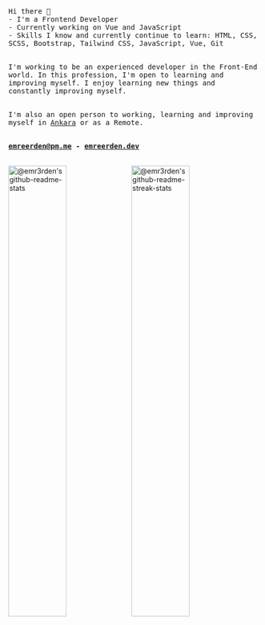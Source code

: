<samp>Hi there 👋</samp> <br>
<samp> - I'm a Frontend Developer</samp> <br>
<samp> - Currently working on Vue and JavaScript </samp> <br>
<samp> - Skills I know and currently continue to learn: HTML, CSS, SCSS, Bootstrap, Tailwind CSS, JavaScript, Vue, Git</samp> <br><br>

<samp>I'm working to be an experienced developer in the Front-End world. In this profession, I'm open to learning and improving myself. I enjoy learning new things and constantly improving myself.</samp> <br><br>

<samp>I'm also an open person to working, learning and improving myself in <a href="https://goo.gl/maps/cadu4sCBbzi4B6F98" target="_blank" rel="noreferrer">Ankara</a> or as a Remote.</samp> <br><br>

<samp> <b><a href="mailto:emreerden@pm.me">emreerden@pm.me</a> - <a href="https://emreerden.dev/" target="_blank" rel="noreferrer">emreerden.dev</a></b> </samp> <br><br>

<a href="https://github.com/emr3rden?tab=repositories"><img src="https://github-readme-stats-one-bice.vercel.app/api?username=emr3rden&theme=midnight-purple&show_icons=true&count_private=true&hide_border=true&role=OWNER,ORGANIZATION_MEMBER,COLLABORATOR"  width="48%" alt="@emr3rden's github-readme-stats"/></a>
<a href="https://github.com/emr3rden?tab=stars"><img src="https://github-readme-streak-stats.herokuapp.com?user=emr3rden&theme=midnight-purple&hide_border=true&date_format=M%20j%5B%2C%20Y%5D"  width="48%" alt="@emr3rden's github-readme-streak-stats"/></a>
